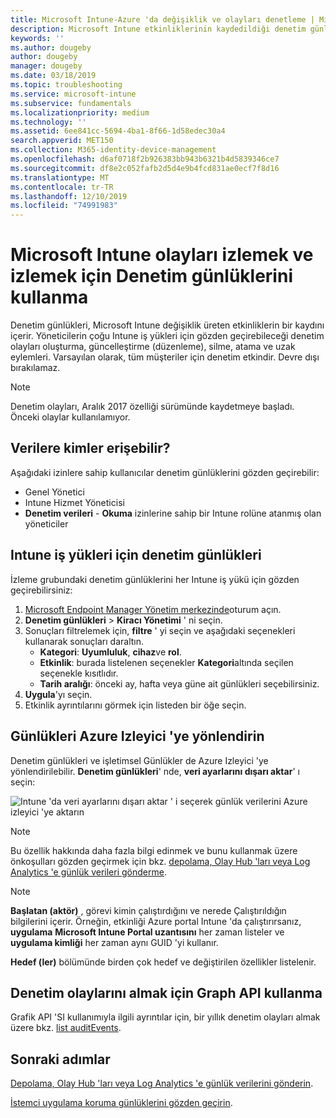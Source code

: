 ```yaml
---
title: Microsoft Intune-Azure 'da değişiklik ve olayları denetleme | Microsoft Docs
description: Microsoft Intune etkinliklerinin kaydedildiği denetim günlüklerini gözden geçirmeyi öğrenin.
keywords: ''
ms.author: dougeby
author: dougeby
manager: dougeby
ms.date: 03/18/2019
ms.topic: troubleshooting
ms.service: microsoft-intune
ms.subservice: fundamentals
ms.localizationpriority: medium
ms.technology: ''
ms.assetid: 6ee841cc-5694-4ba1-8f66-1d58edec30a4
search.appverid: MET150
ms.collection: M365-identity-device-management
ms.openlocfilehash: d6af0718f2b926383bb943b6321b4d5839346ce7
ms.sourcegitcommit: df8e2c052fafb2d5d4e9b4fcd831ae0ecf7f8d16
ms.translationtype: MT
ms.contentlocale: tr-TR
ms.lasthandoff: 12/10/2019
ms.locfileid: "74991983"
---
```

# <a name="use-audit-logs-to-track-and-monitor-events-in-microsoft-intune"></a>Microsoft Intune olayları izlemek ve izlemek için Denetim günlüklerini kullanma

Denetim günlükleri, Microsoft Intune değişiklik üreten etkinliklerin bir kaydını içerir. Yöneticilerin çoğu Intune iş yükleri için gözden geçirebileceği denetim olayları oluşturma, güncelleştirme (düzenleme), silme, atama ve uzak eylemleri. Varsayılan olarak, tüm müşteriler için denetim etkindir. Devre dışı bırakılamaz.

> [!NOTE]
> Denetim olayları, Aralık 2017 özelliği sürümünde kaydetmeye başladı. Önceki olaylar kullanılamıyor.

## <a name="who-can-access-the-data"></a>Verilere kimler erişebilir?

Aşağıdaki izinlere sahip kullanıcılar denetim günlüklerini gözden geçirebilir:

- Genel Yönetici
- Intune Hizmet Yöneticisi
- **Denetim verileri** - **Okuma** izinlerine sahip bir Intune rolüne atanmış olan yöneticiler

## <a name="audit-logs-for-intune-workloads"></a>Intune iş yükleri için denetim günlükleri

İzleme grubundaki denetim günlüklerini her Intune iş yükü için gözden geçirebilirsiniz:

1. [Microsoft Endpoint Manager Yönetim merkezinde](https://go.microsoft.com/fwlink/?linkid=2109431)oturum açın.
2. **Denetim günlükleri** > **Kiracı Yönetimi** ' ni seçin.
3. Sonuçları filtrelemek için, **filtre** ' yi seçin ve aşağıdaki seçenekleri kullanarak sonuçları daraltın.
    - **Kategori**: **Uyumluluk**, **cihaz**ve **rol**.
    - **Etkinlik**: burada listelenen seçenekler **Kategori**altında seçilen seçenekle kısıtlıdır.
    - **Tarih aralığı**: önceki ay, hafta veya güne ait günlükleri seçebilirsiniz.
4. **Uygula**'yı seçin.
4. Etkinlik ayrıntılarını görmek için listeden bir öğe seçin.

## <a name="route-logs-to-azure-monitor"></a>Günlükleri Azure Izleyici 'ye yönlendirin

Denetim günlükleri ve işletimsel Günlükler de Azure Izleyici 'ye yönlendirilebilir. **Denetim günlükleri**' nde, **veri ayarlarını dışarı aktar**' ı seçin:

![Intune 'da veri ayarlarını dışarı aktar ' i seçerek günlük verilerini Azure izleyici 'ye aktarın](./media/monitor-audit-logs/audit-logs-export-data-settings.png)

> [!NOTE]
> Bu özellik hakkında daha fazla bilgi edinmek ve bunu kullanmak üzere önkoşulları gözden geçirmek için bkz. [depolama, Olay Hub 'ları veya Log Analytics 'e günlük verileri gönderme](review-logs-using-azure-monitor.md).

> [!NOTE]
> **Başlatan (aktör)** , görevi kimin çalıştırdığını ve nerede Çalıştırıldığın bilgilerini içerir. Örneğin, etkinliği Azure portal Intune 'da çalıştırırsanız, **uygulama** **Microsoft Intune Portal uzantısını** her zaman listeler ve **uygulama kimliği** her zaman aynı GUID 'yi kullanır.
>
> **Hedef (ler)** bölümünde birden çok hedef ve değiştirilen özellikler listelenir.  

## <a name="use-graph-api-to-retrieve-audit-events"></a>Denetim olaylarını almak için Graph API kullanma

Grafik API 'SI kullanımıyla ilgili ayrıntılar için, bir yıllık denetim olayları almak üzere bkz. [list auditEvents](https://docs.microsoft.com/graph/api/intune-auditing-auditevent-list?view=graph-rest-1.0).

## <a name="next-steps"></a>Sonraki adımlar

[Depolama, Olay Hub 'ları veya Log Analytics 'e günlük verilerini gönderin](review-logs-using-azure-monitor.md).

[İstemci uygulama koruma günlüklerini gözden geçirin](../apps/app-protection-policy-settings-log.md).
